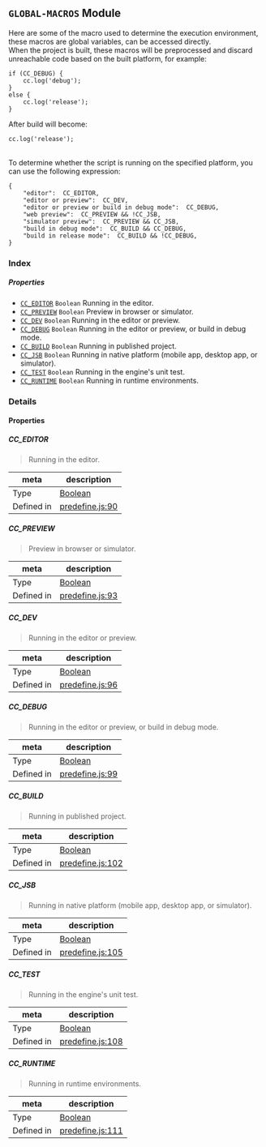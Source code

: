 
## `GLOBAL-MACROS` Module






Here are some of the macro used to determine the execution environment, these macros are global variables, can be accessed directly.<br>
When the project is built, these macros will be preprocessed and discard unreachable code based on the built platform, for example:

    if (CC_DEBUG) {
        cc.log('debug');
    }
    else {
        cc.log('release');
    }

After build will become:

    cc.log('release');

<br>
To determine whether the script is running on the specified platform, you can use the following expression:

    {
        "editor":  CC_EDITOR,
        "editor or preview":  CC_DEV,
        "editor or preview or build in debug mode":  CC_DEBUG,
        "web preview":  CC_PREVIEW && !CC_JSB,
        "simulator preview":  CC_PREVIEW && CC_JSB,
        "build in debug mode":  CC_BUILD && CC_DEBUG,
        "build in release mode":  CC_BUILD && !CC_DEBUG,
    }





### Index

##### Properties

  - [`CC_EDITOR`](#cceditor) `Boolean` Running in the editor.
  - [`CC_PREVIEW`](#ccpreview) `Boolean` Preview in browser or simulator.
  - [`CC_DEV`](#ccdev) `Boolean` Running in the editor or preview.
  - [`CC_DEBUG`](#ccdebug) `Boolean` Running in the editor or preview, or build in debug mode.
  - [`CC_BUILD`](#ccbuild) `Boolean` Running in published project.
  - [`CC_JSB`](#ccjsb) `Boolean` Running in native platform (mobile app, desktop app, or simulator).
  - [`CC_TEST`](#cctest) `Boolean` Running in the engine's unit test.
  - [`CC_RUNTIME`](#ccruntime) `Boolean` Running in runtime environments.





### Details


#### Properties


##### CC_EDITOR

> Running in the editor.

| meta | description |
|------|-------------|
| Type | <a href="https://developer.mozilla.org/en/JavaScript/Reference/Global_Objects/Boolean" class="crosslink external" target="_blank">Boolean</a> |
| Defined in | [predefine.js:90](https://github.com/cocos-creator/engine/blob/f7d50d63228ec3047fe054a2d1e1535e90da2bd1/predefine.js#L90) |



##### CC_PREVIEW

> Preview in browser or simulator.

| meta | description |
|------|-------------|
| Type | <a href="https://developer.mozilla.org/en/JavaScript/Reference/Global_Objects/Boolean" class="crosslink external" target="_blank">Boolean</a> |
| Defined in | [predefine.js:93](https://github.com/cocos-creator/engine/blob/f7d50d63228ec3047fe054a2d1e1535e90da2bd1/predefine.js#L93) |



##### CC_DEV

> Running in the editor or preview.

| meta | description |
|------|-------------|
| Type | <a href="https://developer.mozilla.org/en/JavaScript/Reference/Global_Objects/Boolean" class="crosslink external" target="_blank">Boolean</a> |
| Defined in | [predefine.js:96](https://github.com/cocos-creator/engine/blob/f7d50d63228ec3047fe054a2d1e1535e90da2bd1/predefine.js#L96) |



##### CC_DEBUG

> Running in the editor or preview, or build in debug mode.

| meta | description |
|------|-------------|
| Type | <a href="https://developer.mozilla.org/en/JavaScript/Reference/Global_Objects/Boolean" class="crosslink external" target="_blank">Boolean</a> |
| Defined in | [predefine.js:99](https://github.com/cocos-creator/engine/blob/f7d50d63228ec3047fe054a2d1e1535e90da2bd1/predefine.js#L99) |



##### CC_BUILD

> Running in published project.

| meta | description |
|------|-------------|
| Type | <a href="https://developer.mozilla.org/en/JavaScript/Reference/Global_Objects/Boolean" class="crosslink external" target="_blank">Boolean</a> |
| Defined in | [predefine.js:102](https://github.com/cocos-creator/engine/blob/f7d50d63228ec3047fe054a2d1e1535e90da2bd1/predefine.js#L102) |



##### CC_JSB

> Running in native platform (mobile app, desktop app, or simulator).

| meta | description |
|------|-------------|
| Type | <a href="https://developer.mozilla.org/en/JavaScript/Reference/Global_Objects/Boolean" class="crosslink external" target="_blank">Boolean</a> |
| Defined in | [predefine.js:105](https://github.com/cocos-creator/engine/blob/f7d50d63228ec3047fe054a2d1e1535e90da2bd1/predefine.js#L105) |



##### CC_TEST

> Running in the engine's unit test.

| meta | description |
|------|-------------|
| Type | <a href="https://developer.mozilla.org/en/JavaScript/Reference/Global_Objects/Boolean" class="crosslink external" target="_blank">Boolean</a> |
| Defined in | [predefine.js:108](https://github.com/cocos-creator/engine/blob/f7d50d63228ec3047fe054a2d1e1535e90da2bd1/predefine.js#L108) |



##### CC_RUNTIME

> Running in runtime environments.

| meta | description |
|------|-------------|
| Type | <a href="https://developer.mozilla.org/en/JavaScript/Reference/Global_Objects/Boolean" class="crosslink external" target="_blank">Boolean</a> |
| Defined in | [predefine.js:111](https://github.com/cocos-creator/engine/blob/f7d50d63228ec3047fe054a2d1e1535e90da2bd1/predefine.js#L111) |






